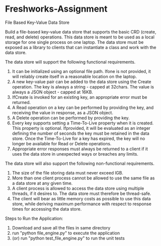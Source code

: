 # Freshworks-Assignment
File Based Key-Value Data Store

Build a file-based key-value data store that supports the basic CRD (create, read, and delete) operations. This data store is meant to be used as a local storage for one single process on one laptop. The data store must be exposed as a library to clients that can instantiate a class and work with the data store.

The data store will support the following functional requirements.

1.	It can be initialized using an optional file path. Ifone is not provided, it will reliably create itself in a reasonable location on the laptop.
2.	A new key-value pair can be added to the data store using the Create operation. The key is always a string - capped at 32chars. The value is always a JSON object - capped at 16KB.
3.	IfCreate is invoked for an existing key, an appropriate error must be returned.
4.	A Read operation on a key can be performed by providing the key, and receiving the value in response, as a JSON object.
5.	A Delete operation can be performed by providing the key.
6.	Every key supports setting a Time-To-Live property when it is created. This property is optional. Ifprovided, it will be evaluated as an integer defining the number of seconds the key must be retained in the data store. Once the Time-To-Live for a key has expired, the key will no longer be available for Read or Delete operations.
7.	Appropriate error responses must always be returned to a client if it uses the data store in unexpected ways or breaches any limits.

The data store will also support the following non-functional requirements.

1.	The size of the file storing data must never exceed lGB.
2.	More than one client process cannot be allowed to use the same file as a data store at any given time.
3.	A client process is allowed to access the data store using multiple threads, if it desires to. The data store must therefore be thread-safe.
4.	The client will bear as little memory costs as possible to use this data store, while deriving maximum performance with respect to response times for accessing the data store.



Steps to Run the Application:
1. Download and save all the files in same directory
2. run "python file_engine.py" to execute the application
3. (or) run "python test_file_engine.py" to run the unit tests

